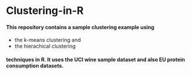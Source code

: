 # Clustering-in-R

#### This repository contains a sample clustering example using 
* the k-means clustering and 
* the hierachical clustering 
#### techniques in R. It uses the UCI wine sample dataset and also EU protein consumption datasets.
